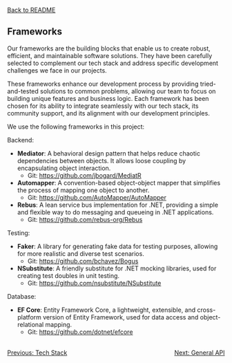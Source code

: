 [Back to README](../README.md)

## Frameworks
Our frameworks are the building blocks that enable us to create robust, efficient, and maintainable software solutions. They have been carefully selected to complement our tech stack and address specific development challenges we face in our projects.

These frameworks enhance our development process by providing tried-and-tested solutions to common problems, allowing our team to focus on building unique features and business logic. Each framework has been chosen for its ability to integrate seamlessly with our tech stack, its community support, and its alignment with our development principles.

We use the following frameworks in this project:

Backend:
- **Mediator**: A behavioral design pattern that helps reduce chaotic dependencies between objects. It allows loose coupling by encapsulating object interaction.
  - Git: https://github.com/jbogard/MediatR
- **Automapper**: A convention-based object-object mapper that simplifies the process of mapping one object to another.
  - Git: https://github.com/AutoMapper/AutoMapper
- **Rebus**: A lean service bus implementation for .NET, providing a simple and flexible way to do messaging and queueing in .NET applications.
  - Git: https://github.com/rebus-org/Rebus

Testing:
- **Faker**: A library for generating fake data for testing purposes, allowing for more realistic and diverse test scenarios.
  - Git: https://github.com/bchavez/Bogus
- **NSubstitute**: A friendly substitute for .NET mocking libraries, used for creating test doubles in unit testing.
  - Git: https://github.com/nsubstitute/NSubstitute

Database:
- **EF Core**: Entity Framework Core, a lightweight, extensible, and cross-platform version of Entity Framework, used for data access and object-relational mapping.
  - Git: https://github.com/dotnet/efcore

<br>
<div style="display: flex; justify-content: space-between;">
  <a href="./tech-stack.md">Previous: Tech Stack</a>
  <a href="./general-api.md">Next: General API</a>
</div>
